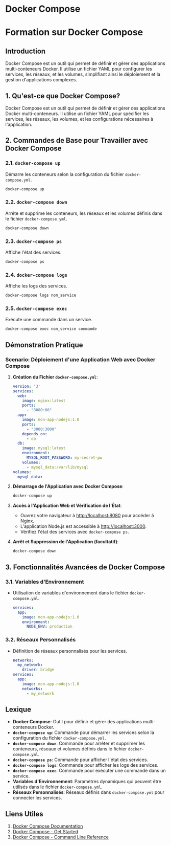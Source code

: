 # Docker Compose

# Formation sur Docker Compose

## Introduction

Docker Compose est un outil qui permet de définir et gérer des applications multi-conteneurs Docker. Il utilise un fichier YAML pour configurer les services, les réseaux, et les volumes, simplifiant ainsi le déploiement et la gestion d'applications complexes.

## 1. Qu'est-ce que Docker Compose?

Docker Compose est un outil qui permet de définir et gérer des applications Docker multi-conteneurs. Il utilise un fichier YAML pour spécifier les services, les réseaux, les volumes, et les configurations nécessaires à l'application.

## 2. Commandes de Base pour Travailler avec Docker Compose

### 2.1. **`docker-compose up`**

Démarre les conteneurs selon la configuration du fichier `docker-compose.yml`.

```bash
docker-compose up
```

### 2.2. **`docker-compose down`**

Arrête et supprime les conteneurs, les réseaux et les volumes définis dans le fichier `docker-compose.yml`.

```bash
docker-compose down
```

### 2.3. **`docker-compose ps`**

Affiche l'état des services.

```bash
docker-compose ps
```

### 2.4. **`docker-compose logs`**

Affiche les logs des services.

```bash
docker-compose logs nom_service
```

### 2.5. **`docker-compose exec`**

Exécute une commande dans un service.

```bash
docker-compose exec nom_service commande
```

## Démonstration Pratique

### Scenario: Déploiement d'une Application Web avec Docker Compose

1. **Création du Fichier `docker-compose.yml`**:

   ```yaml
   version: '3'
   services:
     web:
       image: nginx:latest
       ports:
         - "8080:80"
     app:
       image: mon-app-nodejs:1.0
       ports:
         - "3000:3000"
       depends_on:
         - db
     db:
       image: mysql:latest
       environment:
         MYSQL_ROOT_PASSWORD: my-secret-pw
       volumes:
         - mysql_data:/var/lib/mysql
   volumes:
     mysql_data:
   ```

2. **Démarrage de l'Application avec Docker Compose**:

   ```bash
   docker-compose up
   ```

3. **Accès à l'Application Web et Vérification de l'État**:

   - Ouvrez votre navigateur à [http://localhost:8080](http://localhost:8080) pour accéder à Nginx.
   - L'application Node.js est accessible à [http://localhost:3000](http://localhost:3000).
   - Vérifiez l'état des services avec `docker-compose ps`.

4. **Arrêt et Suppression de l'Application (facultatif)**:

   ```bash
   docker-compose down
   ```

## 3. Fonctionnalités Avancées de Docker Compose

### 3.1. **Variables d'Environnement**

- Utilisation de variables d'environnement dans le fichier `docker-compose.yml`.

  ```yaml
  services:
    app:
      image: mon-app-nodejs:1.0
      environment:
        NODE_ENV: production
  ```

### 3.2. **Réseaux Personnalisés**

- Définition de réseaux personnalisés pour les services.

  ```yaml
  networks:
    my_network:
      driver: bridge
  services:
    app:
      image: mon-app-nodejs:1.0
      networks:
        - my_network
  ```

## Lexique

- **Docker Compose**: Outil pour définir et gérer des applications multi-conteneurs Docker.
- **`docker-compose up`**: Commande pour démarrer les services selon la configuration du fichier `docker-compose.yml`.
- **`docker-compose down`**: Commande pour arrêter et supprimer les conteneurs, réseaux et volumes définis dans le fichier `docker-compose.yml`.
- **`docker-compose ps`**: Commande pour afficher l'état des services.
- **`docker-compose logs`**: Commande pour afficher les logs des services.
- **`docker-compose exec`**: Commande pour exécuter une commande dans un service.
- **Variables d'Environnement**: Paramètres dynamiques qui peuvent être utilisés dans le fichier `docker-compose.yml`.
- **Réseaux Personnalisés**: Réseaux définis dans `docker-compose.yml` pour connecter les services.

## Liens Utiles

1. [Docker Compose Documentation](https://docs.docker.com/compose/)
2. [Docker Compose - Get Started](https://docs.docker.com/compose/gettingstarted/)
3. [Docker Compose - Command Line Reference](https://docs.docker.com/compose/reference/)
